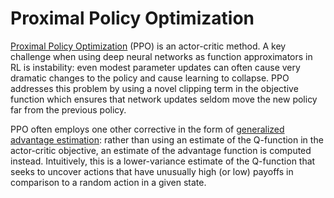 [PPO]: https://arxiv.org/abs/1707.06347
[GAE]: https://arxiv.org/abs/1506.02438

# Proximal Policy Optimization

[Proximal Policy Optimization][PPO] (PPO) is an actor-critic method. A key challenge when using deep neural networks as
function approximators in RL is instability: even modest parameter updates can often cause very dramatic changes
to the policy and cause learning to collapse. PPO addresses this problem by using a novel clipping term in the
objective function which ensures that network updates seldom move the new policy far from the previous policy.

PPO often employs one other corrective in the form of [generalized advantage estimation][GAE]: rather than using an
estimate of the Q-function in the actor-critic objective, an estimate of the advantage function is computed instead.
Intuitively, this is a lower-variance estimate of the Q-function that seeks to uncover actions that
have unusually high (or low) payoffs in comparison to a random action in a given state.